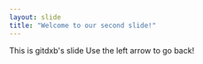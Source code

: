```yaml
---
layout: slide
title: "Welcome to our second slide!"
---
```

This is gitdxb's slide
Use the left arrow to go back!

